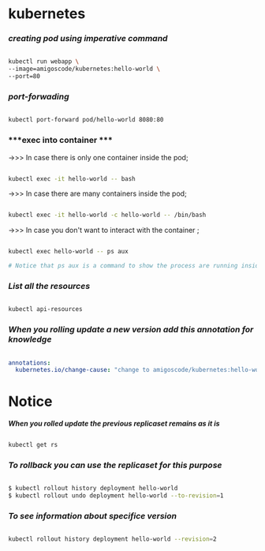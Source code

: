 # kubernetes

### ***creating pod using imperative command***

```bash

kubectl run webapp \
--image=amigoscode/kubernetes:hello-world \
--port=80

```

### ***port-forwading***
```bash

kubectl port-forward pod/hello-world 8080:80

```

### ***exec into container ***

->>> In case there is only one container inside the pod;

```bash

kubectl exec -it hello-world -- bash

```

->>> In case there are many containers inside the pod;

```bash

kubectl exec -it hello-world -c hello-world -- /bin/bash

```

->>> In case you don't want to interact with the container ;

```bash

kubectl exec hello-world -- ps aux

# Notice that ps aux is a command to show the process are running inside the container;

```

### ***List all the resources***

```bash

kubectl api-resources

```


### ***When you rolling update a new version add this annotation for knowledge***

```yaml

annotations: 
  kubernetes.io/change-cause: "change to amigoscode/kubernetes:hello-world"

```

# Notice

***When you rolled update the previous replicaset remains as it is***

```bash

kubectl get rs

```

### ***To rollback you can use the replicaset for this purpose***

```bash

$ kubectl rollout history deployment hello-world
$ kubectl rollout undo deployment hello-world --to-revision=1

```
### ***To see information about specifice version***

```bash

kubectl rollout history deployment hello-world --revision=2

```
